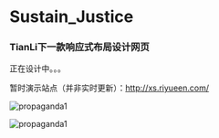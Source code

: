 # Sustain_Justice
### TianLi下一款响应式布局设计网页

正在设计中。。。

暂时演示站点（并非实时更新）：http://xs.riyueen.com/

![propaganda1](https://s4.ax1x.com/2021/12/06/oshPIJ.png)

![propaganda1](https://s4.ax1x.com/2021/12/06/oshkGR.png)

